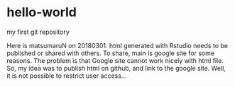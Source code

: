 # hello-world
my first git repository

Here is matsumaruN on 20180301. html generated with Rstudio needs to be published or shared with others.
To share, main is google site for some reasons. The problem is that Google site cannot work nicely with html file.
So, my idea was to publish html on github, and link to the google site.
Well, it is not possible to restrict user access...
